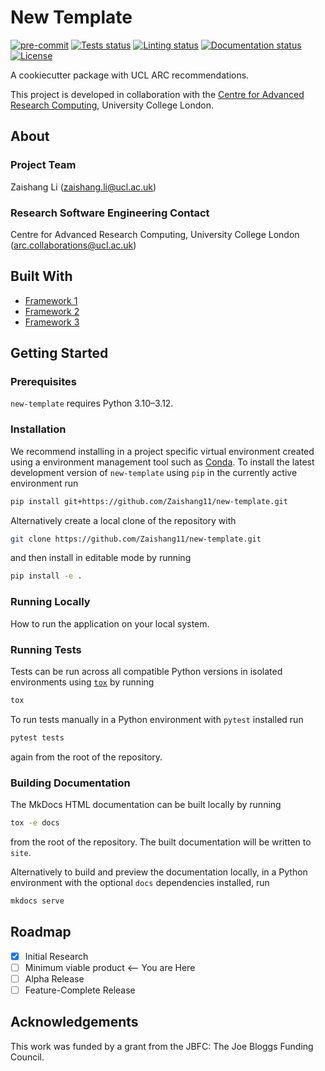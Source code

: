 # New Template

[![pre-commit](https://img.shields.io/badge/pre--commit-enabled-brightgreen?logo=pre-commit&logoColor=white)](https://github.com/pre-commit/pre-commit)
[![Tests status][tests-badge]][tests-link]
[![Linting status][linting-badge]][linting-link]
[![Documentation status][documentation-badge]][documentation-link]
[![License][license-badge]](./LICENSE.md)

<!--
[![PyPI version][pypi-version]][pypi-link]
[![Conda-Forge][conda-badge]][conda-link]
[![PyPI platforms][pypi-platforms]][pypi-link]
-->

<!-- prettier-ignore-start -->
[tests-badge]:              https://github.com/Zaishang11/new-template/actions/workflows/tests.yml/badge.svg
[tests-link]:               https://github.com/Zaishang11/new-template/actions/workflows/tests.yml
[linting-badge]:            https://github.com/Zaishang11/new-template/actions/workflows/linting.yml/badge.svg
[linting-link]:             https://github.com/Zaishang11/new-template/actions/workflows/linting.yml
[documentation-badge]:      https://github.com/Zaishang11/new-template/actions/workflows/docs.yml/badge.svg
[documentation-link]:       https://github.com/Zaishang11/new-template/actions/workflows/docs.yml
[conda-badge]:              https://img.shields.io/conda/vn/conda-forge/new-template
[conda-link]:               https://github.com/conda-forge/new-template-feedstock
[pypi-link]:                https://pypi.org/project/new-template/
[pypi-platforms]:           https://img.shields.io/pypi/pyversions/new-template
[pypi-version]:             https://img.shields.io/pypi/v/new-template
[license-badge]:            https://img.shields.io/badge/License-MIT-yellow.svg
<!-- prettier-ignore-end -->

A cookiecutter package with UCL ARC recommendations.

This project is developed in collaboration with the
[Centre for Advanced Research Computing](https://ucl.ac.uk/arc), University
College London.

## About

### Project Team

Zaishang Li ([zaishang.li@ucl.ac.uk](mailto:zaishang.li@ucl.ac.uk))

<!-- TODO: how do we have an array of collaborators ? -->

### Research Software Engineering Contact

Centre for Advanced Research Computing, University College London
([arc.collaborations@ucl.ac.uk](mailto:arc.collaborations@ucl.ac.uk))

## Built With

<!-- TODO: can cookiecutter make a list of frameworks? -->

- [Framework 1](https://something.com)
- [Framework 2](https://something.com)
- [Framework 3](https://something.com)

## Getting Started

### Prerequisites

<!-- Any tools or versions of languages needed to run code. For example specific Python or Node versions. Minimum hardware requirements also go here. -->

`new-template` requires Python 3.10&ndash;3.12.

### Installation

<!-- How to build or install the application. -->

We recommend installing in a project specific virtual environment created using
a environment management tool such as
[Conda](https://docs.conda.io/projects/conda/en/stable/). To install the latest
development version of `new-template` using `pip` in the currently active
environment run

```sh
pip install git+https://github.com/Zaishang11/new-template.git
```

Alternatively create a local clone of the repository with

```sh
git clone https://github.com/Zaishang11/new-template.git
```

and then install in editable mode by running

```sh
pip install -e .
```

### Running Locally

How to run the application on your local system.

### Running Tests

<!-- How to run tests on your local system. -->

Tests can be run across all compatible Python versions in isolated environments
using [`tox`](https://tox.wiki/en/latest/) by running

```sh
tox
```

To run tests manually in a Python environment with `pytest` installed run

```sh
pytest tests
```

again from the root of the repository.

### Building Documentation

The MkDocs HTML documentation can be built locally by running

```sh
tox -e docs
```

from the root of the repository. The built documentation will be written to
`site`.

Alternatively to build and preview the documentation locally, in a Python
environment with the optional `docs` dependencies installed, run

```sh
mkdocs serve
```

## Roadmap

- [x] Initial Research
- [ ] Minimum viable product <-- You are Here
- [ ] Alpha Release
- [ ] Feature-Complete Release

## Acknowledgements

This work was funded by a grant from the JBFC: The Joe Bloggs Funding Council.
